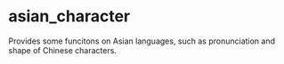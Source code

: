 asian_character
===============

Provides some funcitons on Asian languages, such as pronunciation and shape of Chinese characters.
